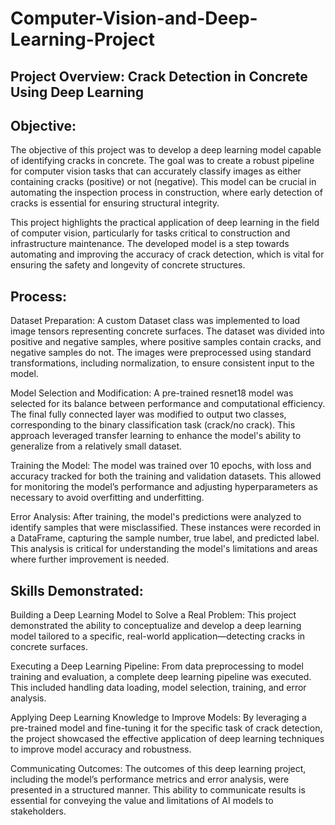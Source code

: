 # Computer-Vision-and-Deep-Learning-Project

## Project Overview: Crack Detection in Concrete Using Deep Learning
## Objective:
The objective of this project was to develop a deep learning model capable of identifying cracks in concrete. The goal was to create a robust pipeline for computer vision tasks that can accurately classify images as either containing cracks (positive) or not (negative). This model can be crucial in automating the inspection process in construction, where early detection of cracks is essential for ensuring structural integrity.

This project highlights the practical application of deep learning in the field of computer vision, particularly for tasks critical to construction and infrastructure maintenance. The developed model is a step towards automating and improving the accuracy of crack detection, which is vital for ensuring the safety and longevity of concrete structures.

## Process:

Dataset Preparation:
A custom Dataset class was implemented to load image tensors representing concrete surfaces. The dataset was divided into positive and negative samples, where positive samples contain cracks, and negative samples do not. The images were preprocessed using standard transformations, including normalization, to ensure consistent input to the model.

Model Selection and Modification:
A pre-trained resnet18 model was selected for its balance between performance and computational efficiency. The final fully connected layer was modified to output two classes, corresponding to the binary classification task (crack/no crack). This approach leveraged transfer learning to enhance the model's ability to generalize from a relatively small dataset.

Training the Model:
The model was trained over 10 epochs, with loss and accuracy tracked for both the training and validation datasets. This allowed for monitoring the model’s performance and adjusting hyperparameters as necessary to avoid overfitting and underfitting.

Error Analysis:
After training, the model's predictions were analyzed to identify samples that were misclassified. These instances were recorded in a DataFrame, capturing the sample number, true label, and predicted label. This analysis is critical for understanding the model's limitations and areas where further improvement is needed.

## Skills Demonstrated:

Building a Deep Learning Model to Solve a Real Problem:
This project demonstrated the ability to conceptualize and develop a deep learning model tailored to a specific, real-world application—detecting cracks in concrete surfaces.

Executing a Deep Learning Pipeline:
From data preprocessing to model training and evaluation, a complete deep learning pipeline was executed. This included handling data loading, model selection, training, and error analysis.

Applying Deep Learning Knowledge to Improve Models:
By leveraging a pre-trained model and fine-tuning it for the specific task of crack detection, the project showcased the effective application of deep learning techniques to improve model accuracy and robustness.

Communicating Outcomes:
The outcomes of this deep learning project, including the model’s performance metrics and error analysis, were presented in a structured manner. This ability to communicate results is essential for conveying the value and limitations of AI models to stakeholders.

